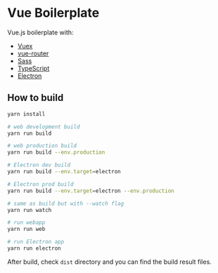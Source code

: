 # Vue Boilerplate

Vue.js boilerplate with:
- [Vuex](https://github.com/vuejs/vuex/)
- [vue-router](https://github.com/vuejs/vue-router)
- [Sass](https://sass-lang.com/)
- [TypeScript](https://www.typescriptlang.org/)
- [Electron](https://electronjs.org/)

## How to build
```bash
yarn install

# web development build
yarn run build

# web production build
yarn run build --env.production

# Electron dev build
yarn run build --env.target=electron

# Electron prod build
yarn run build --env.target=electron --env.production

# same as build but with --watch flag
yarn run watch

# run webapp
yarn run web

# run Electron app
yarn run electron
```

After build, check `dist` directory and you can find the build result files.
